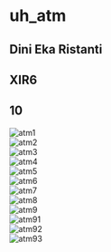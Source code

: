 # uh_atm
## Dini Eka Ristanti
## XIR6
## 10
![atm1](https://cloud.githubusercontent.com/assets/22124865/23212770/ca7e6fee-f93a-11e6-9fb3-12da58d5e611.PNG)<br>
![atm2](https://cloud.githubusercontent.com/assets/22124865/23212771/ca816f6e-f93a-11e6-8cb2-108701a9cd2f.PNG)<br>
![atm3](https://cloud.githubusercontent.com/assets/22124865/23212772/ca89db40-f93a-11e6-93a1-07a080c105ea.PNG)<br>
![atm4](https://cloud.githubusercontent.com/assets/22124865/23212773/ca8b41ba-f93a-11e6-8f4d-161a4963665a.PNG)<br>
![atm5](https://cloud.githubusercontent.com/assets/22124865/23212774/ca8db300-f93a-11e6-8ec2-3e4e8566afe3.PNG)<br>
![atm6](https://cloud.githubusercontent.com/assets/22124865/23212775/ca909fc0-f93a-11e6-9c51-84fe2f4f588c.PNG)<br>
![atm7](https://cloud.githubusercontent.com/assets/22124865/23212776/cab28022-f93a-11e6-92de-c6d14e5a0c44.PNG)<br>
![atm8](https://cloud.githubusercontent.com/assets/22124865/23212777/cab78c66-f93a-11e6-87fc-b0c038821114.PNG)<br>
![atm9](https://cloud.githubusercontent.com/assets/22124865/23212778/cac4b152-f93a-11e6-8571-18f3768284a0.PNG)<br>
![atm91](https://cloud.githubusercontent.com/assets/22124865/23212780/cacb6d80-f93a-11e6-956d-1dd5f83b15e9.PNG)<br>
![atm92](https://cloud.githubusercontent.com/assets/22124865/23212781/cad20820-f93a-11e6-8ac9-e3b66c4af01b.PNG)<br>
![atm93](https://cloud.githubusercontent.com/assets/22124865/23212779/caca664c-f93a-11e6-953e-9484ca87ee42.PNG)<br>
